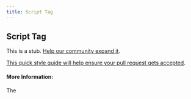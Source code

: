 ```yaml
---
title: Script Tag
---
```

## Script Tag

This is a stub. <a href='https://github.com/freecodecamp/guides/tree/master/src/pages/html/elements/script-tag/index.md' target='_blank' rel='nofollow'>Help our community expand it</a>.

<a href='https://github.com/freecodecamp/guides/blob/master/README.md' target='_blank' rel='nofollow'>This quick style guide will help ensure your pull request gets accepted</a>.

<!-- The article goes here, in GitHub-flavored Markdown. Feel free to add YouTube videos, images, and CodePen/JSBin embeds  -->

#### More Information:
<!-- Please add any articles you think might be helpful to read before writing the article -->

The <script> tag is used to define a client-side script (JavaScript).
The <script> element either contains scripting statements, or it points to an external script file through the src attribute.

### Example
```html
<!DOCTYPE html>
<html>
	<body>
		<script>
      document.getElementById("demo").innerHTML = "Hello JavaScript!";
    </script>
	</body>
</html>
```
